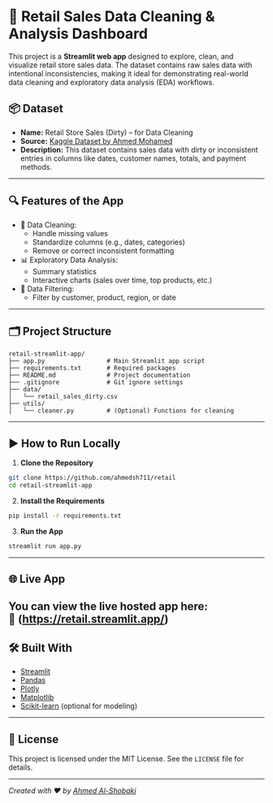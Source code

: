 # 🧼 Retail Sales Data Cleaning & Analysis Dashboard

This project is a **Streamlit web app** designed to explore, clean, and visualize retail store sales data. The dataset contains raw sales data with intentional inconsistencies, making it ideal for demonstrating real-world data cleaning and exploratory data analysis (EDA) workflows.

## 📦 Dataset

- **Name:** Retail Store Sales (Dirty) – for Data Cleaning  
- **Source:** [Kaggle Dataset by Ahmed Mohamed](https://www.kaggle.com/datasets/ahmedmohamed2003/retail-store-sales-dirty-for-data-cleaning)
- **Description:** This dataset contains sales data with dirty or inconsistent entries in columns like dates, customer names, totals, and payment methods.

---

## 🔍 Features of the App

- 🧹 Data Cleaning:
  - Handle missing values
  - Standardize columns (e.g., dates, categories)
  - Remove or correct inconsistent formatting
- 📊 Exploratory Data Analysis:
  - Summary statistics
  - Interactive charts (sales over time, top products, etc.)
- 📁 Data Filtering:
  - Filter by customer, product, region, or date

---

## 🗂️ Project Structure

```
retail-streamlit-app/
├── app.py                 # Main Streamlit app script
├── requirements.txt       # Required packages
├── README.md              # Project documentation
├── .gitignore             # Git ignore settings
├── data/
│   └── retail_sales_dirty.csv
├── utils/
│   └── cleaner.py         # (Optional) Functions for cleaning
```

---

## ▶️ How to Run Locally

1. **Clone the Repository**
```bash
git clone https://github.com/ahmedsh711/retail
cd retail-streamlit-app
```

2. **Install the Requirements**
```bash
pip install -r requirements.txt
```

3. **Run the App**
```bash
streamlit run app.py
```

---

## 🌐 Live App

You can view the live hosted app here:  
**🔗 (https://retail.streamlit.app/)**
---

## 🛠️ Built With

- [Streamlit](https://streamlit.io/)
- [Pandas](https://pandas.pydata.org/)
- [Plotly](https://plotly.com/)
- [Matplotlib](https://matplotlib.org/)
- [Scikit-learn](https://scikit-learn.org/) (optional for modeling)

---

## 📌 License

This project is licensed under the MIT License. See the `LICENSE` file for details.

---

*Created with ❤️ by [Ahmed Al-Shobaki](https://github.com/ahmedsh711)*
